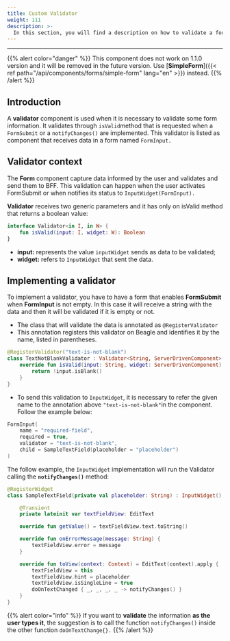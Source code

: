 ```yaml
---
title: Custom Validator
weight: 111
description: >-
  In this section, you will find a description on how to validate a form. This component is deprecated.
---
```


---

{{% alert color="danger" %}}
This component does not work on 1.1.0 version and it will be removed in the future version. Use [**SimpleForm**]({{< ref path="/api/components/forms/simple-form" lang="en" >}}) instead.
{{% /alert %}}

## Introduction

A **validator** component is used when it is necessary to validate some form information. It validates through `isValid`method that is requested when a `FormSubmit` or a `notifyChanges()` are implemented. This validator is listed as component that receives data in a form named `FormInput.`

## Validator context

The **Form** component capture data informed by the user and validates and send them to BFF. This validation can happen when the user activates FormSubmit or when notifies its status to `InputWidget(FormInput).`

**Validator** receives two generic parameters and it has only on isValid method that returns a boolean value:

```kotlin
interface Validator<in I, in W> {
    fun isValid(input: I, widget: W): Boolean
}
```

- **input:** represents the value `inputWidget` sends as data to be validated;
- **widget:** refers to `InputWidget` that sent the data.

## Implementing a validator

To implement a validator, you have to have a form that enables **FormSubmit** when **FormInput** is not empty. In this case it will receive a string with the data and then it will be validated if it is empty or not.

- The class that will validate the data is annotated as `@RegisterValidator`
- This annotation registers this validator on Beagle and identifies it by the name, listed in parentheses.

```kotlin
@RegisterValidator("text-is-not-blank")
class TextNotBlankValidator : Validator<String, ServerDrivenComponent> {
    override fun isValid(input: String, widget: ServerDrivenComponent): Boolean {
        return !input.isBlank()
    }
}
```

- To send this validation to `InputWidget`, it is necessary to refer the given name to the annotation above `"text-is-not-blank"`in the component. Follow the example below:

```kotlin
FormInput(
    name = "required-field",
    required = true,
    validator = "text-is-not-blank",
    child = SampleTextField(placeholder = "placeholder")
)
```

The follow example, the `InputWidget` implementation will run the Validator calling the **`notifyChanges()`** method:

```kotlin
@RegisterWidget
class SampleTextField(private val placeholder: String) : InputWidget() {

    @Transient
    private lateinit var textFieldView: EditText

    override fun getValue() = textFieldView.text.toString()

    override fun onErrorMessage(message: String) {
        textFieldView.error = message
    }

    override fun toView(context: Context) = EditText(context).apply {
        textFieldView = this
        textFieldView.hint = placeholder
        textFieldView.isSingleLine = true
        doOnTextChanged { _, _, _, _ -> notifyChanges() }
    }
}
```

{{% alert color="info" %}}
If you want to **validate** the information **as the user types it**, the suggestion is to call the function `notifyChanges()` inside the other function `doOnTextChange{}.`
{{% /alert %}}
